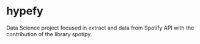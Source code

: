 # hypefy
Data Science project focused in extract and data from Spotify API with the contribution of the library spotipy.

